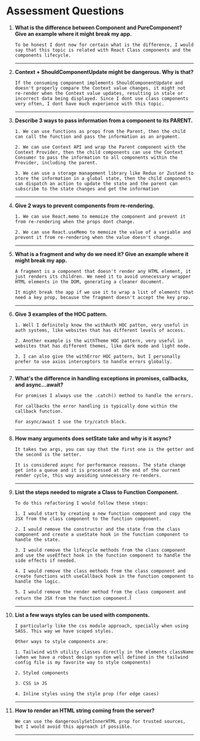 # Assessment Questions

1.  **What is the difference between Component and PureComponent? Give an example where it might break my app.**

    `To be honest I dont now for certain what is the difference, I would say that this topic is related with React Class components and the components lifecycle.`

    ***

2.  **Context + ShouldComponentUpdate might be dangerous. Why is that?**

    `If the consuming component implements ShouldComponentUpdate and doesn't properly compare the Context value changes, it might not re-render when the Context value updates, resulting in stale or incorrect data being displayed. Since I dont use class components very often, I dont have much experience with this topic.`

    ***

3.  **Describe 3 ways to pass information from a component to its PARENT.**

    `1. We can use functions as props from the Parent, then the child can call the function and pass the information as an argument.`

    `2. We can use Context API and wrap the Parent component with the Context Provider, then the child components can use the Context Consumer to pass the information to all components within the Provider, including the parent.`

    `3. We can use a storage management library like Redux or Zustand to store the information in a global state, then the child components can dispatch an action to update the state and the parent can subscribe to the state changes and get the information`

    ***

4.  **Give 2 ways to prevent components from re-rendering.**

    `1. We can use React.memo to memoize the component and prevent it from re-rendering when the props dont change.`

    `2. We can use React.useMemo to memoize the value of a variable and prevent it from re-rendering when the value doesn't change.`

    ***

5.  **What is a fragment and why do we need it? Give an example where it might break my app.**

    `A fragment is a component that doesn't render any HTML element, it just renders its children. We need it to avoid unnecessary wrapper HTML elements in the DOM, generating a cleaner document.`

    `It might break the app if we use it to wrap a list of elements that need a key prop, because the fragment doesn't accept the key prop.`

    ***

6.  **Give 3 examples of the HOC pattern.**

    `1. Well I definitely know the withAuth HOC patten, very useful in auth systems, like websites that has different levels of access.`

    `2. Another example is the withTheme HOC pattern, very useful in websites that has different themes, like dark mode and light mode.`

    `3. I can also give the withError HOC pattern, but I personally prefer to use axios interceptors to handle errors globally.`

    ***

7.  **What's the difference in handling exceptions in promises, callbacks, and async...await?**

    `For promises I always use the .catch() method to handle the errors.`

    `For callbacks the error handling is typically done within the callback function.`

    `For async/await I use the try/catch block.`

    ***

8.  **How many arguments does setState take and why is it async?**

    `It takes two args, you can say that the first one is the getter and the second is the setter.`

    `It is considered async for performance reasons. The state change get into a queue and it is processed at the end of the current render cycle, this way avoiding unnecessary re-renders.`

    ***

9.  **List the steps needed to migrate a Class to Function Component.**

    `To do this refactoring I would follow these steps:`

    `1. I would start by creating a new function component and copy the JSX from the class component to the function component.`

    `2. I would remove the constructor and the state from the class component and create a useState hook in the function component to handle the state.`

    `3. I would remove the lifecycle methods from the class component and use the useEffect hook in the function component to handle the side effects if needed.`

    `4. I would remove the class methods from the class component and create functions with useCallback hook in the function component to handle the logic.`

    `5. I would remove the render method from the class component and return the JSX from the function component.`Ï

    ***

10. **List a few ways styles can be used with components.**

    `I particularly like the css module approach, specially when using SASS. This way we have scoped styles.`

    `Other ways to style components are:`

    `1. Tailwind with utility classes directly in the elements className (when we have a robust design system well defined in the tailwind config file is my favorite way to style components)`

    `2. Styled components`

    `3. CSS in JS`

    `4. Inline styles using the style prop (for edge cases)`

    ***

11. **How to render an HTML string coming from the server?**

    `We can use the dangerouslySetInnerHTML prop for trusted sources, but I would avoid this approach if possible.`

    ***
